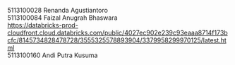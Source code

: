 5113100028 Renanda Agustiantoro<br>
5113100084 Faizal Anugrah Bhaswara<br>https://databricks-prod-cloudfront.cloud.databricks.com/public/4027ec902e239c93eaaa8714f173bcfc/8145734828478728/3555325578893904/3379958299970125/latest.html<br>
5113100160 Andi Putra Kusuma<br>
